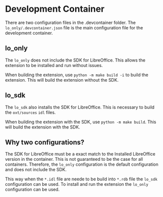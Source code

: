 # Development Container

There are two configuration files in the .devcontainer folder. The `lo_only/.devcontainer.json` file is the main configuration file for the development container.

## lo_only

The `lo_only` does not include the SDK for LibreOffice. This allows the extension to be installed and run without issues.

When building the extension, use `python -m make build -i` to build the extension. This will build the extension without the SDK.

## lo_sdk

The `lo_sdk` also installs the SDK for LibreOffice. This is necessary to build the `oxt/sources` `idl` files.

When building the extension with the SDK, use `python -m make build`. This will build the extension with the SDK.

## Why two configurations?

The SDK for LibreOffice must be a exact match to the Installed LibreOffice version in the container.
This is not guaranteed to be the case for all containers. Therefore, the `lo_only` configuration is the default configuration and does not include the SDK.

This way when the `*.idl` file are neede to be build into `*.rdb` file the `lo_sdk` configuration can be used.
To install and run the extension the `lo_only` configuration can be used.